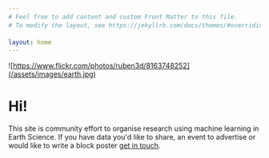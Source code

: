 ```yaml
---
# Feel free to add content and custom Front Matter to this file.
# To modify the layout, see https://jekyllrb.com/docs/themes/#overriding-theme-defaults

layout: home
---
```


![https://www.flickr.com/photos/ruben3d/8163748252](/assets/images/earth.jpg)

# Hi!

This site is community effort to organise research using machine learning in
Earth Science. If you have data you'd like to share, an event to advertise or
would like to write a block poster [get in
touch](mailto:ai4environment@gmail.com).
